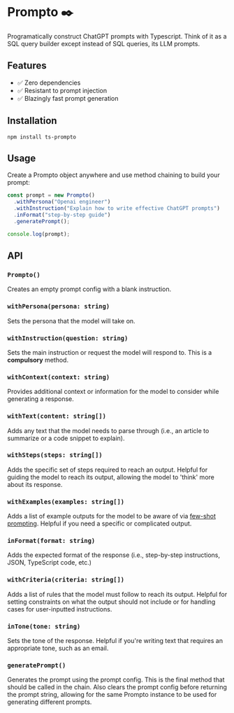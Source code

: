 # Prompto ✒️

Programatically construct ChatGPT prompts with Typescript. Think of it as a SQL query builder except instead of SQL queries, its LLM prompts.

## Features

- ✅ Zero dependencies
- ✅ Resistant to prompt injection
- ✅ Blazingly fast prompt generation

## Installation
```
npm install ts-prompto
```

## Usage

Create a Prompto object anywhere and use method chaining to build your prompt:

```ts
const prompt = new Prompto()
  .withPersona("Openai engineer")
  .withInstruction("Explain how to write effective ChatGPT prompts")
  .inFormat("step-by-step guide")
  .generatePrompt();

console.log(prompt);
```

## API

### `Prompto()`

Creates an empty prompt config with a blank instruction.

### `withPersona(persona: string)`

Sets the persona that the model will take on.

### `withInstruction(question: string)`

Sets the main instruction or request the model will respond to. This is a **compulsory** method.

### `withContext(context: string)`

Provides additional context or information for the model to consider while generating a response.

### `withText(content: string[])`

Adds any text that the model needs to parse through (i.e., an article to summarize or a code snippet to explain).

### `withSteps(steps: string[])`

Adds the specific set of steps required to reach an output. Helpful for guiding the model to reach its output, allowing the model to 'think' more about its response.

### `withExamples(examples: string[])`

Adds a list of example outputs for the model to be aware of via [few-shot prompting](https://www.promptingguide.ai/techniques/fewshot). Helpful if you need a specific or complicated output.

### `inFormat(format: string)`

Adds the expected format of the response (i.e., step-by-step instructions, JSON, TypeScript code, etc.)

### `withCriteria(criteria: string[])`

Adds a list of rules that the model must follow to reach its output. Helpful for setting constraints on what the output should not include or for handling cases for user-inputted instructions.

### `inTone(tone: string)`

Sets the tone of the response. Helpful if you're writing text that requires an appropriate tone, such as an email.

### `generatePrompt()`

Generates the prompt using the prompt config. This is the final method that should be called in the chain. Also clears the prompt config before returning the prompt string, allowing for the same Prompto
instance to be used for generating different prompts.

